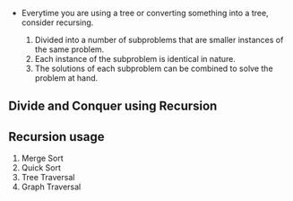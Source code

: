 - Everytime you are using a tree or converting something into a tree, consider recursing.

  1.  Divided into a number of subproblems that are smaller instances of the same problem.
  2.  Each instance of the subproblem is identical in nature.
  3.  The solutions of each subproblem can be combined to solve the problem at hand.

## Divide and Conquer using Recursion

## Recursion usage

1.  Merge Sort
2.  Quick Sort
3.  Tree Traversal
4.  Graph Traversal
